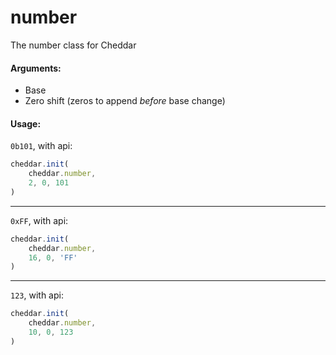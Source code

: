 # number

The number class for Cheddar

#### Arguments:
 - Base
 - Zero shift (zeros to append _before_ base change)

#### Usage:
`0b101`, with api:
```js
cheddar.init(
    cheddar.number,
    2, 0, 101
)
```

---

`0xFF`, with api:
```js
cheddar.init(
    cheddar.number,
    16, 0, 'FF'
)
```

---

`123`, with api:
```js
cheddar.init(
    cheddar.number,
    10, 0, 123
)
```
